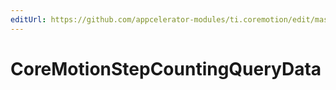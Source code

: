 ```yaml
---
editUrl: https://github.com/appcelerator-modules/ti.coremotion/edit/master/apidoc/CoreMotion.yml
---
```

# CoreMotionStepCountingQueryData

<TypeHeader/>

<ApiDocs/>
